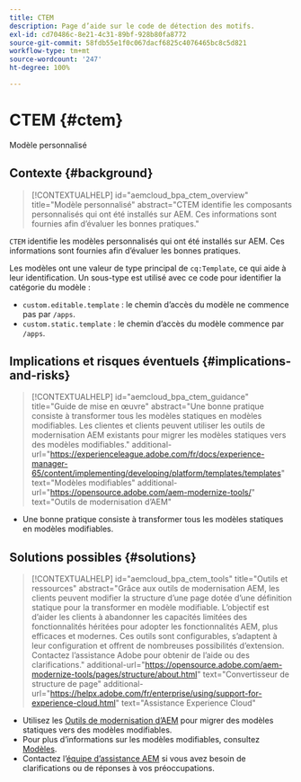 ```yaml
---
title: CTEM
description: Page d’aide sur le code de détection des motifs.
exl-id: cd70486c-8e21-4c31-89bf-928b80fa8772
source-git-commit: 58fdb55e1f0c067dacf6825c4076465bc8c5d821
workflow-type: tm+mt
source-wordcount: '247'
ht-degree: 100%

---
```


# CTEM {#ctem}

Modèle personnalisé

## Contexte {#background}

>[!CONTEXTUALHELP]
>id="aemcloud_bpa_ctem_overview"
>title="Modèle personnalisé"
>abstract="CTEM identifie les composants personnalisés qui ont été installés sur AEM. Ces informations sont fournies afin d’évaluer les bonnes pratiques."

`CTEM` identifie les modèles personnalisés qui ont été installés sur AEM. Ces informations sont fournies afin d’évaluer les bonnes pratiques.

Les modèles ont une valeur de type principal de `cq:Template`, ce qui aide à leur identification. Un sous-type est utilisé avec ce code pour identifier la catégorie du modèle :

* `custom.editable.template` : le chemin d’accès du modèle ne commence pas par `/apps`.
* `custom.static.template` : le chemin d’accès du modèle commence par `/apps`.

## Implications et risques éventuels {#implications-and-risks}

>[!CONTEXTUALHELP]
>id="aemcloud_bpa_ctem_guidance"
>title="Guide de mise en œuvre"
>abstract="Une bonne pratique consiste à transformer tous les modèles statiques en modèles modifiables. Les clientes et clients peuvent utiliser les outils de modernisation AEM existants pour migrer les modèles statiques vers des modèles modifiables."
>additional-url="https://experienceleague.adobe.com/fr/docs/experience-manager-65/content/implementing/developing/platform/templates/templates" text="Modèles modifiables"
>additional-url="https://opensource.adobe.com/aem-modernize-tools/" text="Outils de modernisation d’AEM"

* Une bonne pratique consiste à transformer tous les modèles statiques en modèles modifiables.

## Solutions possibles {#solutions}

>[!CONTEXTUALHELP]
>id="aemcloud_bpa_ctem_tools"
>title="Outils et ressources"
>abstract="Grâce aux outils de modernisation AEM, les clients peuvent modifier la structure d’une page dotée d’une définition statique pour la transformer en modèle modifiable. L’objectif est d’aider les clients à abandonner les capacités limitées des fonctionnalités héritées pour adopter les fonctionnalités AEM, plus efficaces et modernes. Ces outils sont configurables, s’adaptent à leur configuration et offrent de nombreuses possibilités d’extension. Contactez l’assistance Adobe pour obtenir de l’aide ou des clarifications."
>additional-url="https://opensource.adobe.com/aem-modernize-tools/pages/structure/about.html" text="Convertisseur de structure de page"
>additional-url="https://helpx.adobe.com/fr/enterprise/using/support-for-experience-cloud.html" text="Assistance Experience Cloud"

* Utilisez les [Outils de modernisation d’AEM](https://opensource.adobe.com/aem-modernize-tools/) pour migrer des modèles statiques vers des modèles modifiables.
* Pour plus d’informations sur les modèles modifiables, consultez [Modèles](https://experienceleague.adobe.com/fr/docs/experience-manager-65/content/implementing/developing/platform/templates/templates).
* Contactez l’[équipe d’assistance AEM](https://helpx.adobe.com/fr/enterprise/using/support-for-experience-cloud.html) si vous avez besoin de clarifications ou de réponses à vos préoccupations.
